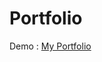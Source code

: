 # Portfolio


Demo  : <a href="https://enoysx.github.io/" target="blank" alt="Enoysx Portfolio "> My Portfolio </a>

